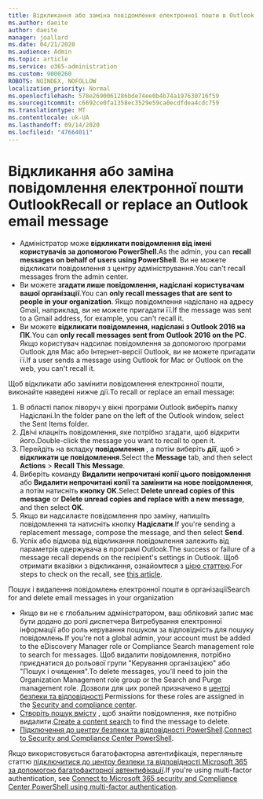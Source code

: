 ```yaml
---
title: Відкликання або заміна повідомлення електронної пошти в Outlook для настільних комп'ютерів
ms.author: daeite
author: daeite
manager: joallard
ms.date: 04/21/2020
ms.audience: Admin
ms.topic: article
ms.service: o365-administration
ms.custom: 9000260
ROBOTS: NOINDEX, NOFOLLOW
localization_priority: Normal
ms.openlocfilehash: 578e2690061286bde74ee0b4b74a197630716f59
ms.sourcegitcommit: c6692ce0fa1358ec3529e59ca0ecdfdea4cdc759
ms.translationtype: MT
ms.contentlocale: uk-UA
ms.lasthandoff: 09/14/2020
ms.locfileid: "47664011"
---
```

# <a name="recall-or-replace-an-outlook-email-message"></a><span data-ttu-id="8f013-102">Відкликання або заміна повідомлення електронної пошти Outlook</span><span class="sxs-lookup"><span data-stu-id="8f013-102">Recall or replace an Outlook email message</span></span>

- <span data-ttu-id="8f013-103">Адміністратор може **відкликати повідомлення від імені користувачів за допомогою PowerShell**.</span><span class="sxs-lookup"><span data-stu-id="8f013-103">As the admin, you can **recall messages on behalf of users using PowerShell**.</span></span> <span data-ttu-id="8f013-104">Ви не можете відкликати повідомлення з центру адміністрування.</span><span class="sxs-lookup"><span data-stu-id="8f013-104">You can't recall messages from the admin center.</span></span>
- <span data-ttu-id="8f013-105">Ви можете **згадати лише повідомлення, надіслані користувачам вашої організації**.</span><span class="sxs-lookup"><span data-stu-id="8f013-105">You can **only recall messages that are sent to people in your organization**.</span></span> <span data-ttu-id="8f013-106">Якщо повідомлення надіслано на адресу Gmail, наприклад, ви не можете пригадати її.</span><span class="sxs-lookup"><span data-stu-id="8f013-106">If the message was sent to a Gmail address, for example, you can't recall it.</span></span>
- <span data-ttu-id="8f013-107">Ви можете **відкликати повідомлення, надіслані з Outlook 2016 на ПК**.</span><span class="sxs-lookup"><span data-stu-id="8f013-107">You can **only recall messages sent from Outlook 2016 on the PC**.</span></span> <span data-ttu-id="8f013-108">Якщо користувач надсилає повідомлення за допомогою програми Outlook для Mac або Інтернет-версії Outlook, ви не можете пригадати її.</span><span class="sxs-lookup"><span data-stu-id="8f013-108">If a user sends a message using Outlook for Mac or Outlook on the web, you can't recall it.</span></span>

<span data-ttu-id="8f013-109">Щоб відкликати або замінити повідомлення електронної пошти, виконайте наведені нижче дії.</span><span class="sxs-lookup"><span data-stu-id="8f013-109">To recall or replace an email message:</span></span>

1. <span data-ttu-id="8f013-110">В області папок ліворуч у вікні програми Outlook виберіть папку Надіслані.</span><span class="sxs-lookup"><span data-stu-id="8f013-110">In the folder pane on the left of the Outlook window, select the Sent Items folder.</span></span>
1. <span data-ttu-id="8f013-111">Двічі клацніть повідомлення, яке потрібно згадати, щоб відкрити його.</span><span class="sxs-lookup"><span data-stu-id="8f013-111">Double-click the message you want to recall to open it.</span></span>
1. <span data-ttu-id="8f013-112">Перейдіть на вкладку **повідомлення** , а потім виберіть **дії**, щоб  >  **відкликати це повідомлення**.</span><span class="sxs-lookup"><span data-stu-id="8f013-112">Select the **Message** tab, and then select **Actions** > **Recall This Message**.</span></span>
1. <span data-ttu-id="8f013-113">Виберіть команду **Видалити непрочитані копії цього повідомлення** або **Видалити непрочитані копії та замінити на нове повідомлення**, а потім натисніть **кнопку OK**.</span><span class="sxs-lookup"><span data-stu-id="8f013-113">Select **Delete unread copies of this message** or **Delete unread copies and replace with a new message**, and then select **OK**.</span></span>
1. <span data-ttu-id="8f013-114">Якщо ви надсилаєте повідомлення про заміну, напишіть повідомлення та натисніть кнопку **Надіслати**.</span><span class="sxs-lookup"><span data-stu-id="8f013-114">If you're sending a replacement message, compose the message, and then select **Send**.</span></span>
1. <span data-ttu-id="8f013-115">Успіх або відмова від відкликання повідомлення залежить від параметрів одержувача в програмі Outlook.</span><span class="sxs-lookup"><span data-stu-id="8f013-115">The success or failure of a message recall depends on the recipient's settings in Outlook.</span></span> <span data-ttu-id="8f013-116">Щоб отримати вказівки з відкликання, ознайомтеся з [цією статтею](https://support.office.com/article/35027f88-d655-4554-b4f8-6c0729a723a0).</span><span class="sxs-lookup"><span data-stu-id="8f013-116">For steps to check on the recall, see [this article](https://support.office.com/article/35027f88-d655-4554-b4f8-6c0729a723a0).</span></span>

<span data-ttu-id="8f013-117">Пошук і видалення повідомлень електронної пошти в організації</span><span class="sxs-lookup"><span data-stu-id="8f013-117">Search for and delete email messages in your organization</span></span>

- <span data-ttu-id="8f013-118">Якщо ви не є глобальним адміністратором, ваш обліковий запис має бути додано до ролі диспетчера Витребування електронної інформації або роль керування пошуком за відповідність для пошуку повідомлень.</span><span class="sxs-lookup"><span data-stu-id="8f013-118">If you're not a global admin, your account must be added to the eDiscovery Manager role or Compliance Search management role to search for messages.</span></span> <span data-ttu-id="8f013-119">Щоб видалити повідомлення, потрібно приєднатися до рольової групи "Керування організацією" або "Пошук і очищення".</span><span class="sxs-lookup"><span data-stu-id="8f013-119">To delete messages, you'll need to join the Organization Management role group or the Search and Purge management role.</span></span> <span data-ttu-id="8f013-120">Дозволи для цих ролей призначено в [центрі безпеки та відповідності](https://go.microsoft.com/fwlink/?linkid=2083731).</span><span class="sxs-lookup"><span data-stu-id="8f013-120">Permissions for these roles are assigned in the [Security and compliance center](https://go.microsoft.com/fwlink/?linkid=2083731).</span></span>
- <span data-ttu-id="8f013-121">[Створіть пошук вмісту](https://docs.microsoft.com/microsoft-365/compliance/content-search) , щоб знайти повідомлення, яке потрібно видалити.</span><span class="sxs-lookup"><span data-stu-id="8f013-121">[Create a content search](https://docs.microsoft.com/microsoft-365/compliance/content-search) to find the message to delete.</span></span>
- <span data-ttu-id="8f013-122">[Підключення до центру безпеки та відповідності PowerShell](https://docs.microsoft.com/powershell/exchange/office-365-scc/connect-to-scc-powershell/connect-to-scc-powershell?view=exchange-ps).</span><span class="sxs-lookup"><span data-stu-id="8f013-122">[Connect to Security and Compliance Center PowerShell](https://docs.microsoft.com/powershell/exchange/office-365-scc/connect-to-scc-powershell/connect-to-scc-powershell?view=exchange-ps).</span></span>

<span data-ttu-id="8f013-123">Якщо використовується багатофакторна автентифікація, перегляньте статтю [підключитися до центру безпеки та відповідності Microsoft 365 за допомогою багатофакторної автентифікації](https://docs.microsoft.com/powershell/exchange/office-365-scc/connect-to-scc-powershell/mfa-connect-to-scc-powershell?view=exchange-ps).</span><span class="sxs-lookup"><span data-stu-id="8f013-123">If you're using multi-factor authentication, see [Connect to Microsoft 365 security and Compliance Center PowerShell using multi-factor authentication](https://docs.microsoft.com/powershell/exchange/office-365-scc/connect-to-scc-powershell/mfa-connect-to-scc-powershell?view=exchange-ps).</span></span>